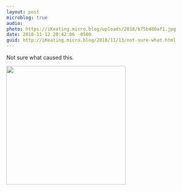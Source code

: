 ```yaml
---
layout: post
microblog: true
audio: 
photo: https://iKeating.micro.blog/uploads/2018/b75b480af1.jpg
date: 2018-11-12 20:42:06 -0500
guid: http://iKeating.micro.blog/2018/11/13/not-sure-what.html
---
```

Not sure what caused this.  

<img src="https://iKeating.micro.blog/uploads/2018/b75b480af1.jpg" width="312" height="312" />
